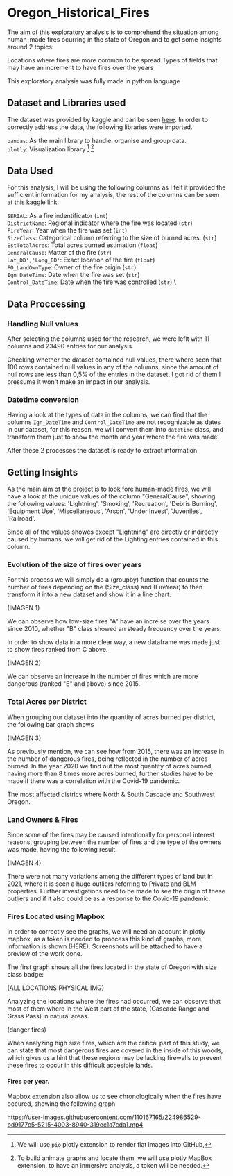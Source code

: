# Oregon_Historical_Fires

The aim of this exploratory analysis is to comprehend the situation among human-made fires ocurring in the state of Oregon and to get some insights around 2 topics:

Locations where fires are more common to be spread
Types of fields that may have an increment to have fires over the years

This exploratory analysis was fully made in python language

## Dataset and Libraries used

The dataset was provided by kaggle and can be seen [here](https://www.kaggle.com/datasets/mattop/fire-occurrence-and-cause-data-2000-2022). In order to correctly address the data, the following libraries were imported.

``pandas``: As the main library to handle, organise and group data. \
``plotly``: Visualization library [^1] [^2]

[^1]: We will use ``pio`` plotly extension to render flat images into GitHub,  
[^2]: To build animate graphs and locate them, we will use plotly MapBox extension, to have an inmersive analysis, a token will be needed.


## Data Used

For this analysis, I will be using the following columns as I felt it provided the sufficient information for my analysis, the rest of the columns can be seen at this kaggle [link](https://www.kaggle.com/datasets/mattop/fire-occurrence-and-cause-data-2000-2022).

`SERIAL`: As a fire indentificator (``int``) \
`DistrictName`: Regional indicator where the fire was located (``str``) \
`FireYear`: Year when the fire was set (``int``) \
`SizeClass`: Categorical column referring to the size of burned acres. (``str``) \
`EstTotalAcres`: Total acres burned estimation (``float``) \
`GeneralCause`: Matter of the fire (``str``)\
`Lat_DD','Long_DD'`: Exact location of the fire (``float``) \
`FO_LandOwnType`: Owner of the fire origin (``str``) \
`Ign_DateTime`: Date when the fire was set (``str``) \
`Control_DateTime`: Date when the fire was controlled (``str``) \

## Data Proccessing
### Handling Null values

After selecting the columns used for the research, we were leflt with 11 columns and 23490 entries for our analysis.

Checking whether the dataset contained null values, there where seen that 100 rows contained null values in any of the columns, since the amount of null rows are less than 0,5% of the entries in the dataset, I got rid of them I pressume it won't make an impact in our analysis. 


### Datetime conversion
 
Having a look at the types of data in the columns, we can find that the columns `Ign_DateTime` and `Control_DateTime` are not recognizable as dates in our dataset, for this reason, we will convert them into ``datetime`` class, and transform them just to show the month and year where the fire was made.

After these 2 processes the dataset is ready to extract information

## Getting Insights

As the main aim of the project is to look fore human-made fires, we will have a look at the unique values of the column "GeneralCause", showing the following values: 'Lightning', 'Smoking', 'Recreation', 'Debris Burning',
       'Equipment Use', 'Miscellaneous', 'Arson', 'Under Invest',
       'Juveniles', 'Railroad'.
       
Since all of the values showes except "Lightning" are directly or indirectly caused by humans, we will get rid of the Lighting entries contained in this column.

### Evolution of the size of fires over years

For this process we will simply do a (groupby) function that counts the number of fires depending on the (Size_class) and (FireYear) to then transform it into a new dataset and show it in a line chart.

(IMAGEN 1)

We can observe how low-size fires "A" have an increise over the years since 2010, whether "B" class showed an steady frecuency over the years.


In order to show data in a more clear way, a new dataframe was made just to show fires ranked from C above.

(IMAGEN 2)


We can observe an increase in the number of fires which are more dangerous (ranked "E" and above) since 2015.

### Total Acres per District

When grouping our dataset into the quantity of acres burned per district, the following bar graph shows


(IMAGEN 3)


As previously mention, we can see how from 2015, there was an increase in the number of dangerous fires, being reflected in the number of acres burned. In the year 2020 we find out the most quantity of acres burned, having more than 8 times more acres burned, further studies have to be made if there was a correlation with the Covid-19 pandemic.

The most affected districs where North & South Cascade and Southwest Oregon.


### Land Owners & Fires

Since some of the fires may be caused intentionally for personal interest reasons, grouping between the number of fires and the type of the owners was made, having the following result.


(IMAGEN 4)


There were not many variations among the different types of land but in 2021, where it is seen a huge outliers referring to Private and BLM properties. Further investigations need to be made to see the origin of these outliers and if it also could be as a response to the Covid-19 pandemic. 


### Fires Located using Mapbox

In order to correctly see the graphs, we will need an account in plotly mapbox, as a token is needed to proccess this kind of graphs, more information is shown (HERE).
Screenshots will be attached to have a preview of the work done.

The first graph shows all the fires located in the state of Oregon with size class badge:

(ALL LOCATIONS PHYSICAL IMG)

Analyzing the locations where the fires had occurred, we can observe that most of them where in the West part of the state, (Cascade Range and Grass Pass) in natural areas. 

(danger fires)

When analyzing high size fires, which are the critical part of this study, we can state that most dangerous fires are covered in the inside of this woods, which gives us a hint that these regions may be lacking firewalls to prevent these fires to occur in this difficult accesible lands.

       
#### Fires per year.

Mapbox extension also allow us to see chronologically when the fires have occured, showing the following graph





https://user-images.githubusercontent.com/110167165/224986529-bd9177c5-5215-4003-8940-319ec1a7cda1.mp4



